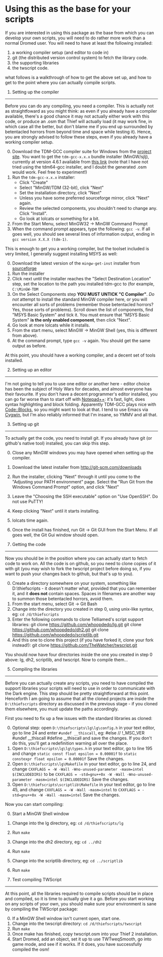

Using this as the base for your scripts
=======================================

If you are interested in using this package as the base from which you can
develop your own scripts, you will need to do rather more work than a normal
Dromed user. You will need to have at least the following installed:

1. a working compiler setup (and editor to code in)
2. git (the distributed version control system) to fetch the library code.
2. the supporting libraries
3. the twscript code.

what follows is a walkthrough of how to get the above set up, and how to get
to the point where you can actually compile scripts.

1. Setting up the compiler
--------------------------

Before you can do any compiling, you need a compiler. This is actually not as
straightfoward as you might think: as even if you already have a compiler
available, there's a good chance it may not actually either work with this code,
or produce an .osm that Thief will actually load (it may work fine, in which
case all the better, but don't blame me if you end up surrounded by betentacled
horrors from beyond time and space while testing it). Hence, you are strongly
advised to follow these steps, even if you already have a working compiler
setup.

0. Download the TDM-GCC compiler suite for Windows from the [project site](http://tdm-gcc.tdragon.net/).
   You want to get the `tdm-gcc-x.x.x` bundle installer (MinGW/sjlj), currently
   at version 4.6.1 available from [this link](http://sourceforge.net/projects/tdm-gcc/files/TDM-GCC%20Installer/tdm-gcc-4.6.1.exe/download)
   (note that I have not tried using the tdm64-gcc installer, and I doubt the
   generated .osm would work. Feel free to experiment!)
1. Run the `tdm-gcc-x.x.x` installer:
    - Click "Create"
    - Select "MinGW/TDM (32-bit), click "Next"
    - Set the installation directory, click "Next"
    - Unless you have some preferred sourceforge mirror, click "Next" again.
    - Review the selected components, you shouldn't need to change any. Click "Install".
    - Go look at lolcats or something for a bit.
2. From the Start Menu, select MinGW32 -> MinGW Command Prompt
3. When the command prompt appears, type the following: `gcc -v`. If all goes well, you
   should see several lines of information output, ending in `gcc version X.X.X (tdm-1)`.

This is enough to get you a working compiler, but the toolset included is very limited,
I generally suggest installing MSYS as well:

0. Download the latest version of the `mingw-get-inst` installer from
   [sourceforge](http://sourceforge.net/projects/mingw/files/Installer/mingw-get-inst/)
1. Run the installer
2. Click next until the installer reaches the "Select Destination Location" step, set the
   location to the path you installed tdm-gcc to (for example, `C:\MinGW-TDM`
3. On the Select Components step **YOU MUST UNTICK "C Compiler"**. *Do not* attempt to
   install the standard MinGW compiler here, or you will encounter all sorts of problems
   (remember those betentacled horrors? Yes, those sorts of problems). Scroll down the
   list of components, find "MSYS Basic System" and tick it. You must ensure that
   "MSYS Basic System" **is the only enabled component**, then click "Next".
4. Go look at more lolcats while it installs.
5. From the start menu, select MinGW -> MinGW Shell (yes, this is different from above).
6. At the command prompt, type `gcc -v` again. You should get the same output as before.

At this point, you should have a working compiler, and a decent set of tools installed.

2. Setting up an editor
-----------------------

I'm not going to tell you to use one editor or another here - editor choice has been the
subject of Holy Wars for decades, and almost everyone has their favourite. If you don't
have a decent programmer's editor installed, you can go far worse than to start off with
[Notepad++](http://notepad-plus-plus.org/): it's fast, light, does syntax highlighting
and block folding. Apparently TDM-GCC plays nice with [Code::Blocks](http://www.codeblocks.org/),
so you might want to look at that. I tend to use Emacs via [Cygwin](http://www.cygwin.com/),
but I'm also reliably informed that I'm insane, so YMMV and all that.

3. Setting up git
-----------------

To actually get the code, you need to install git. If you already have git (or github's
native tool) installed, you can skip this step.

0. Close any MinGW windows you may have opened when setting up the compiler.
1. Download the latest installer from http://git-scm.com/downloads
2. Run the installer, clicking "Next" through it until you come to the "Adjusting your
   PATH environment" page. Select the "Run Git from the Windows Command Prompt" option,
   and click "Next"
3. Leave the "Choosing the SSH executable" option on "Use OpenSSH". Do not use PuTTY!
4. Keep clicking "Next" until it starts installing.
5. lolcats time again.
7. Once the install has finished, run Git -> Git GUI from the Start Menu. If all goes
   well, the Git Gui window should open.

4. Getting the code
-------------------

Now you should be in the position where you can actually start to fetch code to work on.
All the code is on github, so you need to clone copies of it with git (you may wish to
fork the twscript project before doing so, if you want to push your changes back to
github, but that's up to you).

0. Create a directory somewhere on your system, something like D:\thiefscripts - it doesn't
   matter what, provided that you can remember it, and it **does not** contain spaces.
   Spaces in filenames are another way to summon those betentacled horrors, avoid them.
1. From the start menu, select Git -> Git Bash
2. Change into the directory you created in step 0, using unix-like syntax, eg:
   `cd /d/thiefscripts`
3. Enter the following commands to clone Telliamed's script support libraries:
       git clone https://github.com/whoopdedo/lg.git
       git clone https://github.com/whoopdedo/dh2.git
       git clone https://github.com/whoopdedo/scriptlib.git
4. And this one to clone this project (if you have forked it, clone your fork instead!):
       git clone https://github.com/TheWatcher/twscript.git

You should now have four directories inside the one you created in step 0 above: lg,
dh2, scriptlib, and twscript. Now to compile them...

5. Compiling the libraries
--------------------------

Before you can actually create any scripts, you need to have compiled the support libraries
your scripts will need to use in order to communicate with the Dark engine. This step
should be pretty straightforward at this point. Henceforth I am going to assume that all
the cloned projects are inside the `D:\thiefscripts` directory as discussed in the previous
stage - if you cloned them elsewhere, you must update the paths accordingly.

First you need to fix up a few issues with the standard libraries as cloned:

0. Optional step: open `D:\thiefscripts\lg\lg\config.h` in your text editor, go to line 24
   and enter `#undef __thiscall`, eg:
       #else // !_MSC_VER
       #undef __thiscall
       #define __thiscall
   and save the changes. If you don't do this, you'll get a redefinition warning all over
   the place.
1. Open `D:\thiefscripts\lg\lg\types.h` in your text editor, go to line 195 and change
   `static const float epsilon = 0.00001f` to `static constexpr float epsilon = 0.00001f`
   Save the changes.
2. Open `D:\thiefscripts\lg\Makefile` in your text editor, go to line 24, and change
   `CXXFLAGS = -W -Wall -Wno-unused-parameter -masm=intel $(INCLUDEDIRS)` to be
   `CXXFLAGS = -std=gnu++0x -W -Wall -Wno-unused-parameter -masm=intel $(INCLUDEDIRS)`
   Save the changes.
3. Open `D:\thiefscripts\scriptlib\Makefile` in your text editor, go to line 45, and change
   `CXXFLAGS = -W -Wall -masm=intel` to `CXXFLAGS = -std=gnu++0x -W -Wall -masm=intel`
   Save the changes.

Now you can start compiling:

0. Start a MinGW Shell window
1. Change into the lg directory, eg: `cd /d/thiefscripts/lg`
2. Run `make`
3. Change into the dh2 directory, eg: `cd ../dh2`
4. Run `make`
5. Change into the scriptlib directory, eg: `cd ../scriptlib`
6. Run `make`


6. Test compiling TWScript
--------------------------

At this point, all the libraries required to compile scripts should be in place and compiled,
so it is time to actually give it a go. Before you start working on any scripts of your own,
you should make sure your environment is sane by compiling the TWScript package:

0. If a MinGW Shell window isn't current open, start one.
1. Change into the twscript directory: `cd /d/thiefscripts/twscript`
2. Run `make`
3. Once make has finished, copy twscript.osm into your Thief 2 installation.
4. Start Dromed, add an object, set it up to use TWTweqSmooth, go into game mode, and see if
   it works. If it does, you have successfully compiled the osm!


